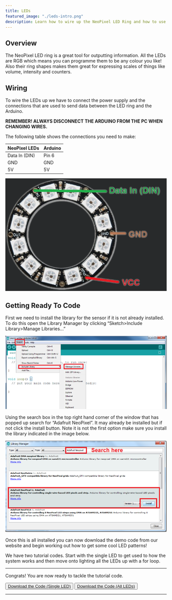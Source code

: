```yaml
---
title: LEDs
featured_image: "./leds-intro.png"
description: Learn how to wire up the NeoPixel LED Ring and how to use it with Arduino.
---
```

## Overview
The NeoPixel LED ring is a great tool for outputting information. All the LEDs are RGB which means you can programme them to be any colour you like! Also their ring shapes makes them great for expressing scales of things like volume, intensity and counters. 


## Wiring
To wire the LEDs up we have to connect the power supply and the connections that are used to send data between the LED ring and the Arduino. 

**REMEMBER! ALWAYS DISCONNECT THE ARDUINO FROM THE PC WHEN CHANGING WIRES.**

The following table shows the connections you need to make:

| NeoPixel LEDs | Arduino |
| ------------- | ------- |
| Data In (DIN) | Pin 6   |
| GND           | GND     |
| 5V            | 5V      |

![NeoPixel LEDs Connections](./images/neopixel-connections.png)

## Getting Ready To Code

First we need to install the library for the sensor if it is not already installed. To do this open the Library Manager by clicking “Sketch>Include Library>Manage Libraries…”

![Arduino Program](./images/screen-1.png)

Using the search box in the top right hand corner of the window that has popped up search for “Adafruit NeoPixel”. It may already be installed but if not click the install button. Note it is not the first option make sure you install the library indicated in the image below. 

![Arduino Library Manager](./images/screen-2.png)

Once this is all installed you can now download the demo code from our website and begin working out how to get some cool LED patterns! 

We have two tutorial codes. Start with the single LED to get used to how the system works and then move onto lighting all the LEDs up with a for loop.


***

Congrats! You are now ready to tackle the tutorial code.

<button class="mdc-button mdc-button--raised">
  <a href="./code/singleLEDTutorial.ino" class="mdc-button__label">Download the Code (Single LED)</a>
</button> 
<button class="mdc-button mdc-button--raised">
  <a href="./code/allLEDsTutorial.ino" class="mdc-button__label">Download the Code (All LEDs)</a>
</button>

***